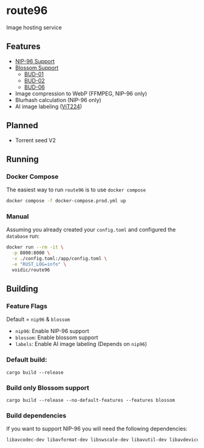 # route96

Image hosting service

## Features

- [NIP-96 Support](https://github.com/nostr-protocol/nips/blob/master/96.md)
- [Blossom Support](https://github.com/hzrd149/blossom/blob/master/buds/01.md)
  - [BUD-01](https://github.com/hzrd149/blossom/blob/master/buds/01.md)
  - [BUD-02](https://github.com/hzrd149/blossom/blob/master/buds/02.md)
  - [BUD-06](https://github.com/hzrd149/blossom/blob/master/buds/06.md)
- Image compression to WebP (FFMPEG, NIP-96 only)
- Blurhash calculation (NIP-96 only)
- AI image labeling ([ViT224](https://huggingface.co/google/vit-base-patch16-224))

## Planned

- Torrent seed V2

## Running

### Docker Compose

The easiest way to run `route96` is to use `docker compose`

```bash
docker compose -f docker-compose.prod.yml up
```

### Manual

Assuming you already created your `config.toml` and configured the `database` run:

```bash
docker run --rm -it \
  -p 8000:8000 \
  -v ./config.toml:/app/config.toml \
  -e "RUST_LOG=info" \
  voidic/route96
```

## Building

### Feature Flags

Default = `nip96` & `blossom`

- `nip96`: Enable NIP-96 support
- `blossom`: Enable blossom support
- `labels`: Enable AI image labeling (Depends on `nip96`)

### Default build:

`cargo build --release`

### Build only Blossom support

`cargo build --release --no-default-features --features blossom`

### Build dependencies

If you want to support NIP-96 you will need the following dependencies:

```bash
libavcodec-dev libavformat-dev libswscale-dev libavutil-dev libavdevice-dev libavfilter-dev
```
